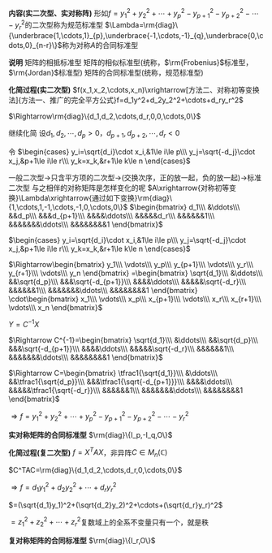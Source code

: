 **内容(实二次型、实对称阵)**
形如$f=y_1^2+y_2^2+\cdots+y_p^2-y_{p+1}^2-y_{p+2}^2-\cdots-y_r^2$的二次型称为规范标准型
$\Lambda=\rm{diag}\{\underbrace{1,\cdots,1}_{p},\underbrace{-1,\cdots,-1}_{q},\underbrace{0,\cdots,0}_{n-r}\}$称为对称$A$的合同标准型

**说明**
矩阵的相抵标准型
矩阵的相似标准型(统称，$\rm{Frobenius}$标准型，$\rm{Jordan}$标准型)
矩阵的合同标准型(统称，规范标准型)

**化简过程(实二次型)**
$f(x_1,x_2,\cdots,x_n)\xrightarrow[方法二、对称初等变换法]{方法一、推广的完全平方公式}f=d_1y^2+d_2y_2^2+\cdots+d_ry_r^2$

$\Rightarrow\rm{diag}\{d_1,d_2,\cdots,d_r,0,0,\cdots,0\}$

继续化简
设$d_1,d_2,\cdots,d_p>0$，$d_{p+1},d_{p+2},\cdots,d_r<0$

令 $\begin{cases}
y_i=\sqrt{d_i}\cdot x_i,&1\le i\le p\\\ 
y_j=\sqrt{-d_j}\cdot x_j,&p+1\le i\le r\\\ 
y_k=x_k,&r+1\le k\le n
\end{cases}$

一般二次型$\to$只含平方项的二次型$\to$(交换次序，正的放一起，负的放一起)$\to$标准二次型
与之相伴的对称矩阵是怎样变化的呢
$A\xrightarrow{对称初等变换}\Lambda\xrightarrow{通过如下变换}\rm{diag}\{1,\cdots,1,-1,\cdots,-1,0,\cdots,0\}$
$\begin{bmatrix}
d_1\\\ &\ddots\\\ &&d_p\\\ &&&d_{p+1}\\\ &&&&\ddots\\\ &&&&&d_r\\\ &&&&&&1\\\ &&&&&&&\ddots\\\ &&&&&&&&1
\end{bmatrix}$

$\begin{cases}
y_i=\sqrt{d_i}\cdot x_i,&1\le i\le p\\\
y_j=\sqrt{-d_j}\cdot x_j,&p+1\le i\le r\\\
y_k=x_k,&r+1\le k\le n
\end{cases}$

$\Rightarrow\begin{bmatrix}
y_1\\\ \vdots\\\ y_p\\\ y_{p+1}\\\ \vdots\\\ y_r\\\ y_{r+1}\\\ \vdots\\\ y_n
\end{bmatrix}
=\begin{bmatrix}
\sqrt{d_1}\\\ &\ddots\\\ &&\sqrt{d_p}\\\ &&&\sqrt{-d_{p+1}}\\\ &&&&\ddots\\\ &&&&&\sqrt{-d_r}\\\ &&&&&&1\\\ &&&&&&&\ddots\\\ &&&&&&&&1
\end{bmatrix}
\cdot\begin{bmatrix}
x_1\\\ \vdots\\\ x_p\\\ x_{p+1}\\\ \vdots\\\ x_r\\\ x_{r+1}\\\ \vdots\\\ x_n
\end{bmatrix}$

$Y=C^{-1}X$

$\Rightarrow C^{-1}=\begin{bmatrix}
\sqrt{d_1}\\\ &\ddots\\\ &&\sqrt{d_p}\\\ &&&\sqrt{-d_{p+1}}\\\ &&&&\ddots\\\
&&&&&\sqrt{-d_r}\\\ &&&&&&1\\\ &&&&&&&\ddots\\\ &&&&&&&&1
\end{bmatrix}$

$\Rightarrow C=\begin{bmatrix}
\tfrac1{\sqrt{d_1}}\\\ &\ddots\\\
&&\tfrac1{\sqrt{d_p}}\\\ &&&\tfrac1{\sqrt{-d_{p+1}}}\\\
&&&&\ddots\\\ &&&&&\tfrac1{\sqrt{-d_r}}\\\
&&&&&&1\\\ &&&&&&&\ddots\\\ &&&&&&&&1
\end{bmatrix}$

$\Rightarrow f=y_1^2+y_2^2+\cdots+y_p^2-y_{p+1}^2-y_{p+2}^2-\cdots-y_r^2$

**实对称矩阵的合同标准型**
$\rm{diag}\{I_p,-I_q,O\}$

**化简过程(复二次型)**
$f=X^TAX$，非异阵$C\in M_n(\mathbb{C})$

$C^TAC=\rm{diag}\{d_1,d_2,\cdots,d_r,0,\cdots,0\}$

$\Rightarrow f=d_1y_1^2+d_2y_2^2+\cdots+d_ry_r^2$

$=(\sqrt{d_1}y_1)^2+(\sqrt{d_2}y_2)^2+\cdots+(\sqrt{d_r}y_r)^2$

$=z_1^2+z_2^2+\cdots+z_r^2$复数域上的全系不变量只有一个，就是秩

**复对称矩阵的合同标准型**
$\rm{diag}\{I_r,O\}$
